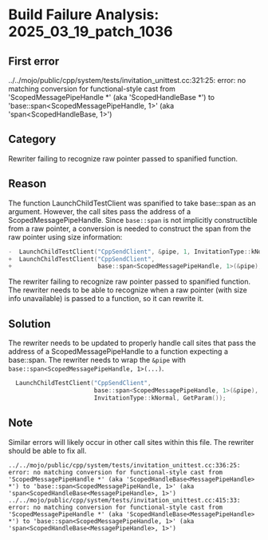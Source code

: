 # Build Failure Analysis: 2025_03_19_patch_1036

## First error

../../mojo/public/cpp/system/tests/invitation_unittest.cc:321:25: error: no matching conversion for functional-style cast from 'ScopedMessagePipeHandle *' (aka 'ScopedHandleBase<MessagePipeHandle> *') to 'base::span<ScopedMessagePipeHandle, 1>' (aka 'span<ScopedHandleBase<MessagePipeHandle>, 1>')

## Category
Rewriter failing to recognize raw pointer passed to spanified function.

## Reason
The function LaunchChildTestClient was spanified to take base::span as an argument. However, the call sites pass the address of a ScopedMessagePipeHandle. Since `base::span` is not implicitly constructible from a raw pointer, a conversion is needed to construct the span from the raw pointer using size information:

```c++
-  LaunchChildTestClient("CppSendClient", &pipe, 1, InvitationType::kNormal,
+  LaunchChildTestClient("CppSendClient",
+                        base::span<ScopedMessagePipeHandle, 1>(&pipe), 1,
```

The rewriter failing to recognize raw pointer passed to spanified function. The rewriter needs to be able to recognize when a raw pointer (with size info unavailable) is passed to a function, so it can rewrite it.

## Solution
The rewriter needs to be updated to properly handle call sites that pass the address of a ScopedMessagePipeHandle to a function expecting a base::span. The rewriter needs to wrap the `&pipe` with `base::span<ScopedMessagePipeHandle, 1>(...)`.

```c++
  LaunchChildTestClient("CppSendClient",
                        base::span<ScopedMessagePipeHandle, 1>(&pipe), 1,
                        InvitationType::kNormal, GetParam());
```

## Note
Similar errors will likely occur in other call sites within this file. The rewriter should be able to fix all.
```
../../mojo/public/cpp/system/tests/invitation_unittest.cc:336:25: error: no matching conversion for functional-style cast from 'ScopedMessagePipeHandle *' (aka 'ScopedHandleBase<MessagePipeHandle> *') to 'base::span<ScopedMessagePipeHandle, 1>' (aka 'span<ScopedHandleBase<MessagePipeHandle>, 1>')
../../mojo/public/cpp/system/tests/invitation_unittest.cc:415:33: error: no matching conversion for functional-style cast from 'ScopedMessagePipeHandle *' (aka 'ScopedHandleBase<MessagePipeHandle> *') to 'base::span<ScopedMessagePipeHandle, 1>' (aka 'span<ScopedHandleBase<MessagePipeHandle>, 1>')